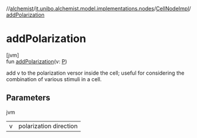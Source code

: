 //[alchemist](../../../index.md)/[it.unibo.alchemist.model.implementations.nodes](../index.md)/[CellNodeImpl](index.md)/[addPolarization](add-polarization.md)

# addPolarization

[jvm]\
fun [addPolarization](add-polarization.md)(v: [P](../../it.unibo.alchemist.model/-biochemistry-incarnation/index.md))

add v to the polarization versor inside the cell; useful for considering the combination of various stimuli in a cell.

## Parameters

jvm

| | |
|---|---|
| v | polarization direction |
